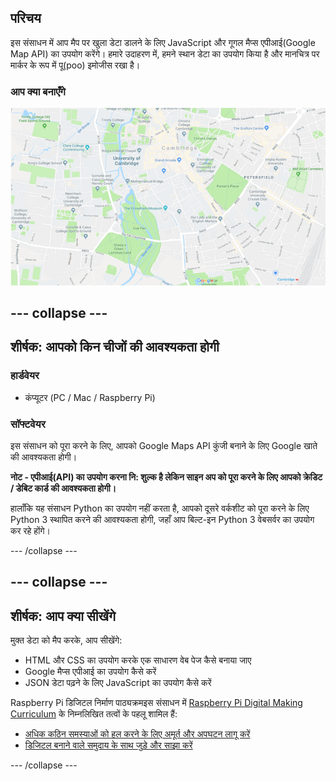 ## परिचय

इस संसाधन में आप मैप पर खुला डेटा डालने के लिए JavaScript और गूगल मैप्स एपीआई(Google Map API) का उपयोग करेंगे। हमारे उदाहरण में, हमने स्थान डेटा का उपयोग किया है और मानचित्र पर मार्कर के रूप में पू(poo) इमोजीस रखा है।

### आप क्या बनाएँगे

![PooMap](images/poomap.gif)

--- collapse ---
---
शीर्षक: आपको किन चीजों की आवश्यकता होगी
---

### हार्डवेयर

* कंप्यूटर (PC / Mac / Raspberry Pi)

### सॉफ्टवेयर

इस संसाधन को पूरा करने के लिए, आपको Google Maps API कुंजी बनाने के लिए Google खाते की आवश्यकता होगी।

**नोट - एपीआई(API) का उपयोग करना नि: शुल्क है लेकिन साइन अप को पूरा करने के लिए आपको क्रेडिट / डेबिट कार्ड की आवश्यकता होगी।**

हालाँकि यह संसाधन Python का उपयोग नहीं करता है, आपको दूसरे वर्कशीट को पूरा करने के लिए Python 3 स्थापित करने की आवश्यकता होगी, जहाँ आप बिल्ट-इन Python 3 वेबसर्वर का उपयोग कर रहे होंगे।

--- /collapse ---

--- collapse ---
---
शीर्षक: आप क्या सीखेंगे
---

मुक्त डेटा को मैप करके, आप सीखेंगे:

- HTML और CSS का उपयोग करके एक साधारण वेब पेज कैसे बनाया जाए
- Google मैप्स एपीआई का उपयोग कैसे करें
- JSON डेटा पढ़ने के लिए JavaScript का उपयोग कैसे करें

Raspberry Pi डिजिटल निर्माण पाठ्यक्रमइस संसाधन में [Raspberry Pi Digital Making Curriculum](https://www.raspberrypi.org/curriculum/) के निम्नलिखित तत्वों के पहलू शामिल हैं:

- [अधिक कठिन समस्याओं को हल करने के लिए अमूर्त और अपघटन लागू करें](https://www.raspberrypi.org/curriculum/programming/developer)
- [डिजिटल बनाने वाले समुदाय के साथ जुड़े और साझा करें](https://www.raspberrypi.org/curriculum/community-and-sharing/creator)

--- /collapse ---
